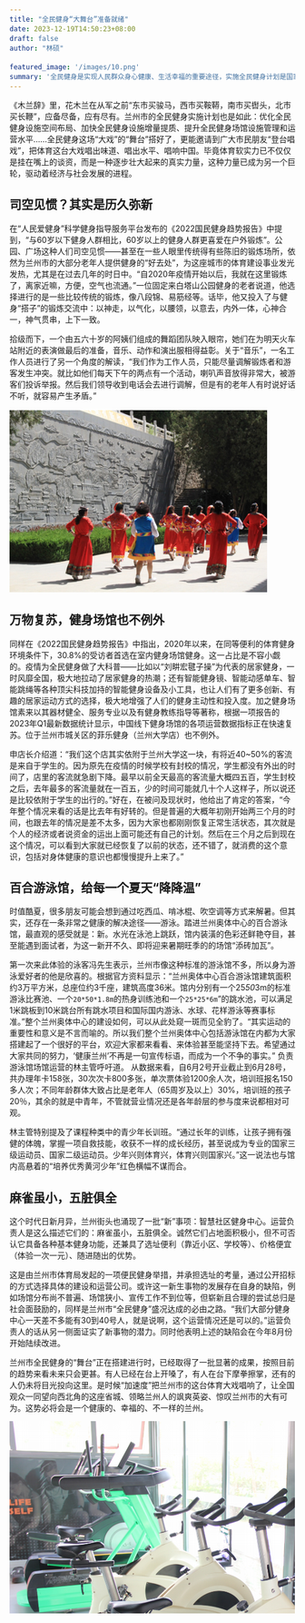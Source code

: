 ```yaml
---
title: "全民健身“大舞台”准备就绪"
date: 2023-12-19T14:50:23+08:00
draft: false
author: "林硕"

featured_image: '/images/10.png'
summary: '全民健身是实现人民群众身心健康、生活幸福的重要途径，实施全民健身计划是国家的重要发展战略'
---
```








《木兰辞》里，花木兰在从军之前“东市买骏马，西市买鞍鞯，南市买辔头，北市买长鞭”，应备尽备，应有尽有。兰州市的全民健身实施计划也是如此：优化全民健身设施空间布局、加快全民健身设施增量提质、提升全民健身场馆设施管理和运营水平……全民健身这场“大戏”的“舞台”搭好了，更能邀请到广大市民朋友“登台唱戏”，把体育这台大戏唱出味道、唱出水平、唱响中国。毕竟体育软实力已不仅仅是挂在嘴上的谈资，而是一种逐步壮大起来的真实力量，这种力量已成为另一个巨轮，驱动着经济与社会发展的进程。

## 司空见惯？其实是历久弥新

在“人民爱健身”科学健身指导服务平台发布的《2022国民健身趋势报告》中提到，“与60岁以下健身人群相比，60岁以上的健身人群更喜爱在户外锻炼”。公园、广场这种人们司空见惯——甚至在一些人眼里传统得有些陈旧的锻炼场所，依然为兰州市的大部分老年人提供健身的“好去处”，为这座城市的体育建设事业发光发热，尤其是在过去几年的时日中。“自2020年疫情开始以后，我就在这里锻炼了，离家近嘛，方便，空气也流通。”一位固定来白塔山公园健身的老者说道，他选择进行的是一些比较传统的锻炼，像八段锦、易筋经等。话毕，他又投入了与健身“搭子”的锻炼交流中：以神走，以气化，以腰领，以意去，内外一体，心神合一，神气贯串，上下一致。

拾级而下，一个由五六十岁的阿姨们组成的舞蹈团队映入眼帘，她们在为明天火车站附近的表演做最后的准备，音乐、动作和演出服相得益彰。关于“音乐”，一名工作人员进行了另一个角度的解读，“我们作为工作人员，只能尽量调解锻炼者和游客发生冲突。就比如他们每天下午的两点有一个活动，喇叭声音放得非常大，被游客们投诉举报。然后我们领导收到电话会去进行调解，但是有的老年人有时说好话不听，就容易产生矛盾。”

 ![不放弃](/images/11.png)

## 万物复苏，健身场馆也不例外

同样在《2022国民健身趋势报告》中指出，2020年以来，在同等便利的体育健身环境条件下，30.8%的受访者首选在室内健身场馆健身。这一占比是不容小觑的。疫情为全民健身做了大科普——比如以“刘畊宏毽子操”为代表的居家健身，一时风靡全国，极大地拉动了居家健身的热潮；还有智能健身镜、智能动感单车、智能跳绳等各种顶尖科技加持的智能健身设备及小工具，也让人们有了更多创新、有趣的居家运动方式的选择，极大地增强了人们的健身主动性和投入度。加之健身场馆素来以其器材健全、服务专业以及有健身教练指导等著称，根据一项报告的2023年Q1最新数据统计显示，中国线下健身场馆的各项运营数据指标正在快速复苏。位于兰州市城关区的菲乐健身（兰州大学店）也不例外。


申店长介绍道：“我们这个店其实依附于兰州大学这一块，有将近40~50%的客流是来自于学生的。因为原先在疫情的时候学校有封校的情况，学生都没有外出的时间了，店里的客流就急剧下降。最早以前全天最高的客流量大概四五百，学生封校之后，去年最多的客流量就在一百五，少的时间可能就几十个人这样子，所以说还是比较依附于学生的出行的。”好在，在被问及现状时，他给出了肯定的答案，“今年整个情况来看的话是比去年有好转的。但是普遍的大概年初刚开始两三个月的时间，也跟去年的情况是差不太多，因为大家也都刚刚恢复正常生活状态，其次就是个人的经济或者说资金的运出上面可能还有自己的计划。然后在三个月之后到现在这个情况，可以看到大家就已经恢复了以前的状态，还不错了，就消费的这个意识，包括对身体健康的意识也都慢慢提升上来了。”

## 百合游泳馆，给每一个夏天“降降温”

时值酷夏，很多朋友可能会想到通过吃西瓜、啃冰棍、吹空调等方式来解暑。但其实，还存在一条非常之健康的解决途径——游泳。踏进兰州奥体中心的百合游泳馆，最直观的感受就是：新。水光在泳池上跳跃，馆内装潢的色彩还鲜艳夺目，甚至能遇到面试者，为这一新开不久、即将迎来暑期旺季的的场馆“添砖加瓦”。


第一次来此体验的泳客冯先生表示，兰州市像这种标准的游泳馆不多，所以身为游泳爱好者的他是欣喜的。根据官方资料显示：“兰州奥体中心百合游泳馆建筑面积约3万平方米，总座位约3千座，建筑高度36米。馆内分别有一个25*50*3m的标准游泳比赛池、一个`20*50*1.8m`的热身训练池和一个`25*25*6m`”的跳水池，可以满足1米跳板到10米跳台所有跳水项目和国际国内游泳、水球、花样游泳等赛事标准。”整个兰州奥体中心的建设如何，可以从此处窥一斑而见全豹了。“其实运动的重要性和意义是不言而喻的。所以我们整个兰州奥体中心包括游泳馆在内都为大家搭建起了一个很好的平台，欢迎大家都来看看、来体验甚至能坚持下去。希望通过大家共同的努力，‘健康兰州’不再是一句宣传标语，而成为一个不争的事实。” 负责游泳馆场馆运营的林主管呼吁道。
从数据来看，自6月2号开业截止到6月28号，共办理年卡158张，30次次卡800多张，单次票体验1200余人次，培训班报名150多人次；不同年龄群体大致占比是老年人（65周岁及以上）30%，培训班的孩子20％，其余的就是中青年，不管就营业情况还是各年龄层的参与度来说都相对可观。

林主管特别提及了课程种类中的青少年长训班。“通过长年的训练，让孩子拥有强健的体魄，掌握一项自救技能，收获不一样的成长经历，甚至说成为专业的国家三级运动员、国家二级运动员。少年兴则体育兴，体育兴则国家兴。”这一说法也与馆内高悬着的“培养优秀黄河少年”红色横幅不谋而合。

## 麻雀虽小，五脏俱全

这个时代日新月异，兰州街头也涌现了一批“新”事项：智慧社区健身中心。运营负责人是这么描述它们的：麻雀虽小，五脏俱全。诚然它们占地面积极小，但不可否认它具备各种基本健身功能，还兼具了选址便利（靠近小区、学校等）、价格便宜（体验一次一元）、随进随出的优势。

这是由兰州市体育局发起的一项便民健身举措，并承担选址的考量，通过公开招标的方式选择具体的建设和运营公司。或许这一新生事物的发展存在自身的缺陷，例如场馆分布尚不普遍、场馆狭小、宣传工作不到位等，但崭新且合理的尝试总归是社会面鼓励的，同样是兰州市“全民健身”盛况达成的必由之路。“我们大部分健身中心一天差不多能有30到40号人，就是说啊，这个运营情况还是可以的。”运营负责人的话从另一侧面证实了新事物的潜力。同时他表明上述的缺陷会在今年8月份开始陆续改进。


兰州市全民健身的“舞台”正在搭建进行时，已经取得了一批显著的成果，按照目前的趋势来看未来只会更甚。有人已经在台上开嗓了，有人在台下摩拳擦掌，还有的人仍未将目光投向这里。是时候“加速度”把兰州市的这台体育大戏唱响了，让全国观众一同望向西北角的这座省城、领略兰州人的飒爽英姿、惊叹兰州市的大有可为。这势必将会是一个健康的、幸福的、不一样的兰州。


 ![不放弃](/images/22.png)
